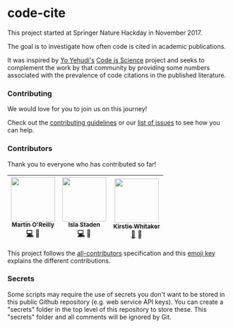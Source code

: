 # code-cite

This project started at Springer Nature Hackday in November 2017.

The goal is to investigate how often code is cited in academic publications.

It was inspired by [Yo Yehudi's](https://github.com/yochannah) [Code is Science](https://github.com/yochannah/code-is-science/) project and seeks to complement the work by that community by providing some numbers associated with the prevalence of code citations in the published literature.

### Contributing

We would love for you to join us on this journey!

Check out the [contributing guidelines](https://github.com/SN-HackDay/code-cite/blob/master/CONTRIBUTING.md) or our [list of issues](https://github.com/SN-HackDay/code-cite/issues) to see how you can help.

### Contributors

Thank you to everyone who has contributed so far!

<!-- ALL-CONTRIBUTORS-LIST:START - Do not remove or modify this section -->
| [<img src="https://avatars2.githubusercontent.com/u/21147592?s=460&v=4" width="100px;"/><br /><sub>Martin O'Reilly</sub>](https://github.com/martintoreilly)<br /> [💻](https://github.com/SN-HackDay/code-cite/commits?author=martintoreilly) 🤔 | [<img src="https://avatars1.githubusercontent.com/u/23707851?s=400&v=4" width="100px;"/><br /><sub>Isla Staden</sub>](https://github.com/islast)<br /> [💻](https://github.com/SN-HackDay/code-cite/commits?author=islast) 🤔  | [<img src="https://avatars3.githubusercontent.com/u/3626306?s=400&v=4" width="100px;"/><br /><sub>Kirstie Whitaker</sub>](https://github.com/kirstiejane)<br /> [:book:](https://github.com/SN-HackDay/code-cite/commits?author=kirstiejane) 🤔 |
| :---: | :---: | :---: |

<!-- ALL-CONTRIBUTORS-LIST:END -->

This project follows the [all-contributors][all-contributors] specification and this [emoji key][emojis] explains the different contributions.

[emojis]: https://github.com/kentcdodds/all-contributors#emoji-key
[all-contributors]: https://github.com/kentcdodds/all-contributors

### Secrets
Some scripts may require the use of secrets you don't want to be stored in this public
Github repository (e.g. web service API keys). You can create a "secrets" folder
in the top level of this repository to store these. This "secrets" folder and
all comments will be ignored by Git.

